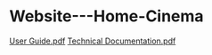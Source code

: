 # Website---Home-Cinema
[User Guide.pdf](https://github.com/flaviamedrea01/Website---Home-Cinema/files/8525396/User.Guide.pdf)
[Technical Documentation.pdf](https://github.com/flaviamedrea01/Website---Home-Cinema/files/8525401/Technical.Documentation.pdf)
